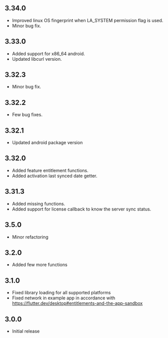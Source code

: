 ## 3.34.0
* Improved linux OS fingerprint when LA_SYSTEM permission flag is used.
* Minor bug fix.

## 3.33.0
* Added support for x86_64 android.
* Updated libcurl version.

## 3.32.3
* Minor bug fix.

## 3.32.2
* Few bug fixes.

## 3.32.1
* Updated android package version

## 3.32.0
* Added feature entitlement functions.
* Added activation last synced date getter.

## 3.31.3
* Added missing functions.
* Added support for license callback to know the server sync status.

## 3.5.0
* Minor refactoring

## 3.2.0
* Added few more functions

## 3.1.0

* Fixed library loading for all supported platforms
* Fixed network in example app in accordance with https://flutter.dev/desktop#entitlements-and-the-app-sandbox




## 3.0.0

* Initial release
